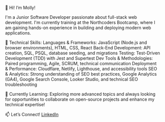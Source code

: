 👋 Hi! I’m Molly!

I'm a Junior Software Developer passionate about full-stack web development. I'm currently training at the Northcoders Bootcamp, where I am gaining hands-on experience in building and deploying modern web applications. 

🔧 Technical Skills:
Languages & Frameworks: JavaScript (Node.js and browser environments), HTML, CSS, React
Back-End Development: API creation, SQL, PSQL, database seeding, and migrations
Testing: Test-Driven Development (TDD) with Jest and Supertest
Dev Tools & Methodologies: Paired programming, Agile, SCRUM, technical communication
Deployment & Performance: Cloudflare, Netlify, Lighthouse, and accessibility tools
SEO & Analytics: Strong understanding of SEO best practices, Google Analytics (GA4), Google Search Console, Looker Studio, and technical SEO troubleshooting

🌱 Currently Learning: Exploring more advanced topics and always looking for opportunities to collaborate on open-source projects and enhance my technical expertise!

📫 Let’s Connect!
[LinkedIn](https://www.linkedin.com/in/molly-ann-dorothy-hughes/) 
